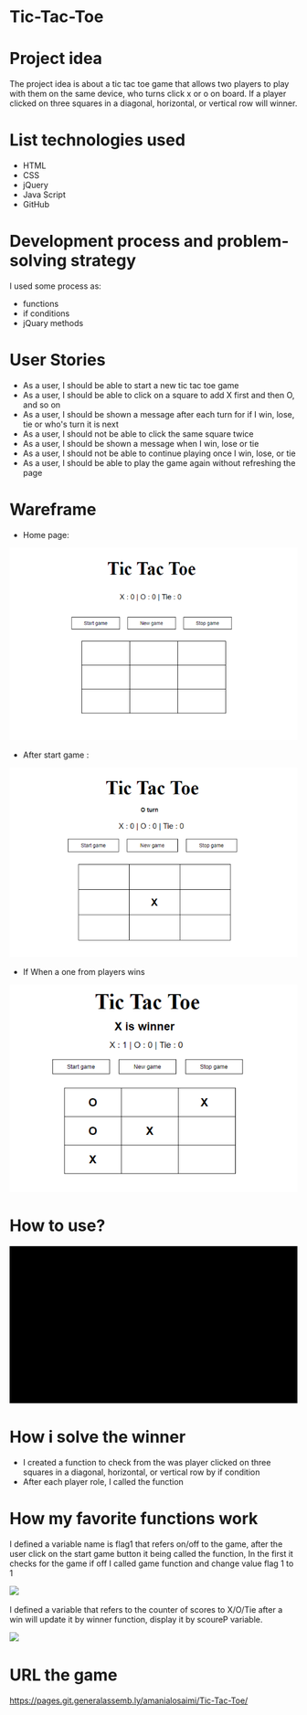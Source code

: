# Tic-Tac-Toe

# Project idea

The project idea is about a tic tac toe game that allows two players to play with them on the same device, who turns click x or o on board. If a player clicked on three squares in a diagonal, horizontal, or vertical row will winner. 

# List technologies used
- HTML
- CSS
- jQuery
- Java Script
- GitHub

# Development process and problem-solving strategy
I used some process as: 
- functions
- if conditions
- jQuary methods

# User Stories
- As a user, I should be able to start a new tic tac toe game
- As a user, I should be able to click on a square to add X first and then O, and so on
- As a user, I should be shown a message after each turn for if I win, lose, tie or who's turn it is next
- As a user, I should not be able to click the same square twice
- As a user, I should be shown a message when I win, lose or tie
- As a user, I should not be able to continue playing once I win, lose, or tie
- As a user, I should be able to play the game again without refreshing the page

# Wareframe
- Home page:

![](images/wairframe.png)

- After start game :

![](images/wairframe1.png)

- If When a one from players wins

![](images/wairframe2.png)

# How to use?

![](images/touse.gif)


# How i solve the winner
- I created a function to check from the was player clicked on three squares in a diagonal, horizontal, or vertical row by if condition
- After each player role, I called the function

# How my favorite functions work
I defined a variable name is flag1 that refers on/off to the game, after the user click on the start game button it being called the function, In the first it checks for the game if off I called game function and change value flag 1 to 1

![](images/start.png)

I defined a variable that refers to the counter of scores to X/O/Tie after a win will update it by winner function, display it by scoureP variable.

![](images/scoure.png)

# URL the game

https://pages.git.generalassemb.ly/amanialosaimi/Tic-Tac-Toe/
